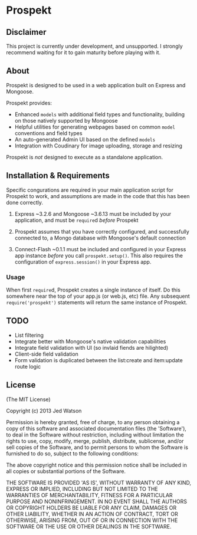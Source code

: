 Prospekt
========


## Disclaimer

This project is currently under development, and unsupported. I strongly recommend waiting
for it to gain maturity before playing with it.


## About

Prospekt is designed to be used in a web application built on Express and Mongoose.

Prospekt provides:
*	Enhanced `models` with additional field types and functionality, building on those
	natively supported by Mongoose
*	Helpful utilities for generating webpages based on common `model` conventions and
	field types
*	An auto-generated Admin UI based on the defined `models`
*	Integration with Coudinary for image uploading, storage and resizing

Prospekt is *not* designed to execute as a standalone application.


## Installation & Requirements

Specific congurations are required in your main application script for Prospekt to work,
and assumptions are made in the code that this has been done correctly.

1.	Express ~3.2.6 and Mongoose ~3.6.13 must be included by your application, and must
	be `require`d *before* Prospekt
	
2.	Prospekt assumes that you have correctly configured, and successfully connected to,
	a Mongo database with Mongoose's default connection

3.	Connect-Flash ~0.1.1 must be included and configured in your Express app instance
	*before* you call `prospekt.setup()`. This also requires the configuration of
	`express.session()` in your Express app.


### Usage

When first `require`d, Prospekt creates a single instance of itself. Do this somewhere
near the top of your app.js (or web.js, etc) file. Any subsequent `require('prospekt')`
statements will return the same instance of Prospekt.


## TODO

*	List filtering
*	Integrate better with Mongoose's native validation capabilities
*	Integrate field validation with UI (so invlaid fiends are hilighted)
*	Client-side field validation
*	Form validation is duplicated between the list:create and item:update route logic



## License

(The MIT License)

Copyright (c) 2013 Jed Watson

Permission is hereby granted, free of charge, to any person obtaining
a copy of this software and associated documentation files (the
'Software'), to deal in the Software without restriction, including
without limitation the rights to use, copy, modify, merge, publish,
distribute, sublicense, and/or sell copies of the Software, and to
permit persons to whom the Software is furnished to do so, subject to
the following conditions:

The above copyright notice and this permission notice shall be
included in all copies or substantial portions of the Software.

THE SOFTWARE IS PROVIDED 'AS IS', WITHOUT WARRANTY OF ANY KIND,
EXPRESS OR IMPLIED, INCLUDING BUT NOT LIMITED TO THE WARRANTIES OF
MERCHANTABILITY, FITNESS FOR A PARTICULAR PURPOSE AND NONINFRINGEMENT.
IN NO EVENT SHALL THE AUTHORS OR COPYRIGHT HOLDERS BE LIABLE FOR ANY
CLAIM, DAMAGES OR OTHER LIABILITY, WHETHER IN AN ACTION OF CONTRACT,
TORT OR OTHERWISE, ARISING FROM, OUT OF OR IN CONNECTION WITH THE
SOFTWARE OR THE USE OR OTHER DEALINGS IN THE SOFTWARE.